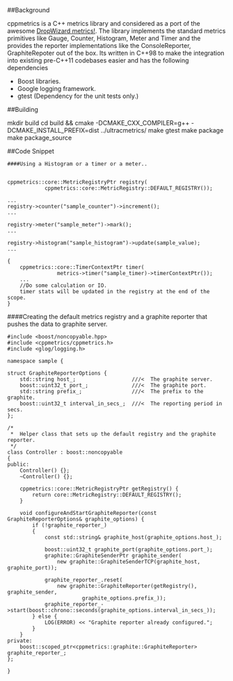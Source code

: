 ##Background

cppmetrics is a C++ metrics library and considered as a port of the awesome [DropWizard metrics!](https://dropwizard.github.io/metrics/3.1.0/).
The library implements the standard metrics primitives like Gauge, Counter, Histogram, Meter and Timer and the provides the reporter
implementations like the ConsoleReporter, GraphiteRepoter out of the box.
Its written in C++98 to make the integration into existing pre-C++11 codebases easier and has the following dependencies

- Boost libraries.
- Google logging framework.
- gtest (Dependency for the unit tests only.)

##Building

mkdir build
cd build && cmake -DCMAKE_CXX_COMPILER=g++ -DCMAKE_INSTALL_PREFIX=dist ../ultracmetrics/
make gtest
make package
make package_source

##Code Snippet

```
####Using a Histogram or a timer or a meter..


cppmetrics::core::MetricRegistryPtr registry(
            cppmetrics::core::MetricRegistry::DEFAULT_REGISTRY());

...
registry->counter("sample_counter")->increment();
...

registry->meter("sample_meter")->mark();
...

registry->histogram("sample_histogram")->update(sample_value);
...

{
    cppmetrics::core::TimerContextPtr timer(
                metrics->timer("sample_timer)->timerContextPtr());
    ...
    //Do some calculation or IO.
    timer stats will be updated in the registry at the end of the scope.                
}
```

####Creating the default metrics registry and a graphite reporter that pushes the data to graphite server.

```
#include <boost/noncopyable.hpp>
#include <cppmetrics/cppmetrics.h>
#include <glog/logging.h>

namespace sample {

struct GraphiteReporterOptions {
    std::string host_;                  ///<  The graphite server.
    boost::uint32_t port_;              ///<  The graphite port.
    std::string prefix_;                ///<  The prefix to the graphite.
    boost::uint32_t interval_in_secs_;  ///<  The reporting period in secs.
};

/*
 *  Helper class that sets up the default registry and the graphite reporter.
 */
class Controller : boost::noncopyable
{
public:
    Controller() {};
    ~Controller() {};
    
    cppmetrics::core::MetricRegistryPtr getRegistry() {
        return core::MetricRegistry::DEFAULT_REGISTRY();
    }
    
    void configureAndStartGraphiteReporter(const GraphiteReporterOptions& graphite_options) {
        if (!graphite_reporter_)
        {
            const std::string& graphite_host(graphite_options.host_);

            boost::uint32_t graphite_port(graphite_options.port_);
            graphite::GraphiteSenderPtr graphite_sender(
                new graphite::GraphiteSenderTCP(graphite_host, graphite_port));

            graphite_reporter_.reset(
                new graphite::GraphiteReporter(getRegistry(), graphite_sender,
                        graphite_options.prefix_));
            graphite_reporter_->start(boost::chrono::seconds(graphite_options.interval_in_secs_));
        } else {
            LOG(ERROR) << "Graphite reporter already configured.";
        }
    }
private:
    boost::scoped_ptr<cppmetrics::graphite::GraphiteReporter> graphite_reporter_;
};

}
```



